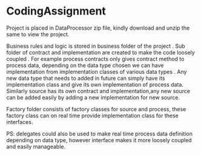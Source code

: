 # CodingAssignment

Project is placed in DataProcessor zip file, kindly download and unzip the same to view the project.

Business rules and logic is stored in business folder of the project
	. Sub folder of contract and implementation are created to make the code loosely coupled
	. For example process contracts only gives contract method to process data, depending on the data type chosen we can have implementation from implementation classes of     various data types
	. Any new data type that needs to added in future can simply have its implementation class and give its own implementation of process data.
	Similarly source has its own contract and implementation,any new source can be added easily by adding a new implementation for new source.
	
Factory folder consists of factory classes for source and process, these factory class can on real time provide implementation class for these interfaces.

PS: delegates could also be used to make real time process data definition depending on data type, however interface makes it more loosely coupled and easily manageable.
